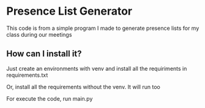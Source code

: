 # Presence List Generator

This code is from a simple program I made to generate presence lists for my class during our meetings


## How can I install it?
Just create an environments with venv and install all the requiriments in requirements.txt

Or, install all the requirements without the venv. It will run too

For execute the code, run main.py
